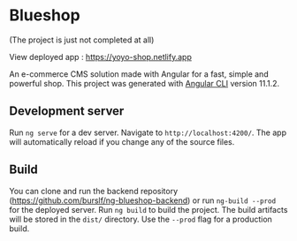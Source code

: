 # Blueshop
(The project is just not completed at all)

View deployed app : https://yoyo-shop.netlify.app

An e-commerce CMS solution made with Angular for a fast, simple and powerful shop.
This project was generated with [Angular CLI](https://github.com/angular/angular-cli) version 11.1.2.

## Development server

Run `ng serve` for a dev server. Navigate to `http://localhost:4200/`. The app will automatically reload if you change any of the source files.

## Build

You can clone and run the backend repository (https://github.com/burslf/ng-blueshop-backend) or run `ng-build --prod` for the deployed server.
Run `ng build` to build the project. The build artifacts will be stored in the `dist/` directory. Use the `--prod` flag for a production build.
